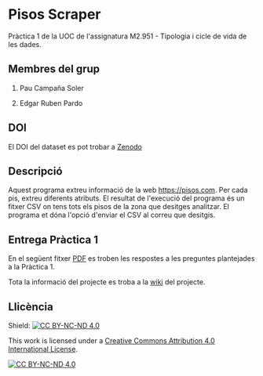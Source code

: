# Pisos Scraper
Pràctica 1 de la UOC de l'assignatura M2.951 - Tipologia i cicle de vida de les dades.

## Membres del grup
1. Pau Campaña Soler

2. Edgar Ruben Pardo

## DOI

El DOI del dataset es pot trobar a [Zenodo](https://doi.org/10.5281/zenodo.3747580)

## Descripció
Aquest programa extreu informació de la web https://pisos.com. Per cada pis, extreu diferents atributs. El resultat de l'execució del programa és un fitxer CSV on tens tots els pisos de la zona que desitges analitzar. El programa et dóna l'opció d'enviar el CSV al correu que desitgis.

## Entrega Pràctica 1

En el següent fitxer [PDF](https://github.com/paucampana/pisosScrapper/blob/master/Pr%C3%A0ctica%201.pdf) es troben les respostes a les preguntes plantejades a la Pràctica 1. 

Tota la informació del projecte es troba a la [wiki](https://github.com/paucampana/pisosScrapper/wiki) del projecte.  

## Llicència

Shield: [![CC BY-NC-ND 4.0][cc-by-shield]][cc-by]

This work is licensed under a [Creative Commons Attribution 4.0 International
License][cc-by].

[![CC BY-NC-ND 4.0][cc-by-image]][cc-by]

[cc-by]: https://creativecommons.org/licenses/by-nc-nd/4.0/
[cc-by-image]: https://licensebuttons.net/l/by-nc-nd/4.0/88x31.png
[cc-by-shield]: https://img.shields.io/badge/License-CC%20BY--NC--ND%204.0-black
